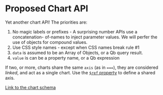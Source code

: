Proposed Chart API
==================

Yet another chart API!  The priorities are:

1. No magic labels or prefixes - A surprising number APIs use a concatenation-
of-names to inject parameter values.  We will perfer the use of objects for compound values.
2. Use CSS style names - except when CSS names break rule #1
3. `data` is assumed to be an Array of Objects, or a Qb query result.
4. `value` is can be a property name, or a Qb expression

If two, or more, charts share the same `axis` (as in `===`), they are 
considered *linked*, and act as a single chart.  Use the [`$ref` property](https://github.com/klahnakoski/pyLibrary/tree/dev/pyLibrary/jsons#) to 
define a shared axis.


[Link to the chart schema](chartSchema.md)




